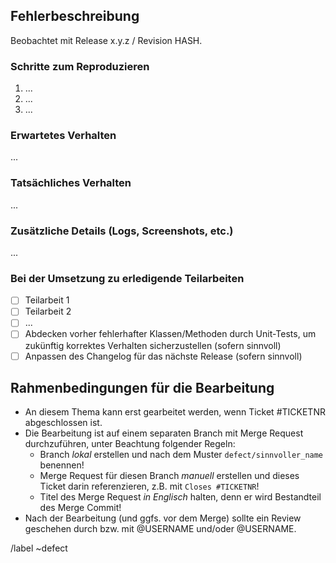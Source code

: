 ## Fehlerbeschreibung

Beobachtet mit Release x.y.z / Revision HASH.

### Schritte zum Reproduzieren

1. ...
1. ...
1. ...

### Erwartetes Verhalten

...

### Tatsächliches Verhalten

...

### Zusätzliche Details (Logs, Screenshots, etc.)

...

### Bei der Umsetzung zu erledigende Teilarbeiten

<!-- Liste nach Bedarf anpassen - so lang wie nötig, so kurz wie möglich! -->

- [ ] Teilarbeit 1
- [ ] Teilarbeit 2
- [ ] ...
- [ ] Abdecken vorher fehlerhafter Klassen/Methoden durch Unit-Tests, um zukünftig korrektes Verhalten sicherzustellen (sofern sinnvoll)
- [ ] Anpassen des Changelog für das nächste Release (sofern sinnvoll)

## Rahmenbedingungen für die Bearbeitung

* An diesem Thema kann erst gearbeitet werden, wenn Ticket #TICKETNR abgeschlossen ist.
* Die Bearbeitung ist auf einem separaten Branch mit Merge Request durchzuführen, unter Beachtung folgender Regeln:
  * Branch _lokal_ erstellen und nach dem Muster `defect/sinnvoller_name` benennen!
  * Merge Request für diesen Branch _manuell_ erstellen und dieses Ticket darin referenzieren, z.B. mit `Closes #TICKETNR`!
  * Titel des Merge Request _in Englisch_ halten, denn er wird Bestandteil des Merge Commit!
* Nach der Bearbeitung (und ggfs. vor dem Merge) sollte ein Review geschehen durch bzw. mit @USERNAME und/oder @USERNAME.

/label ~defect
<!-- /milestone %"xyz"  -->
